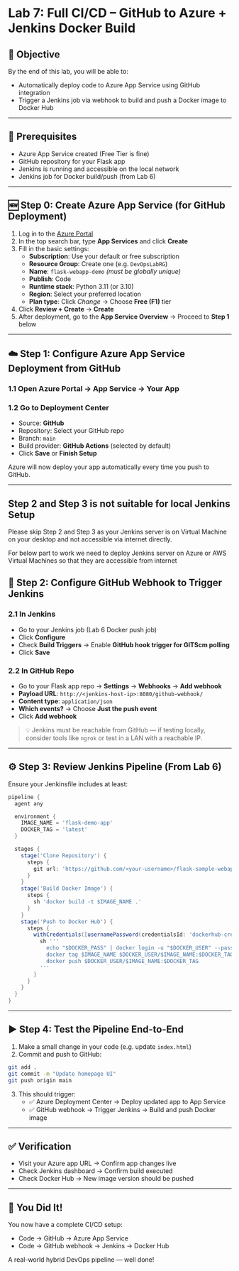# Lab 7: Full CI/CD – GitHub to Azure + Jenkins Docker Build

## 🧠 Objective
By the end of this lab, you will be able to:
- Automatically deploy code to Azure App Service using GitHub integration
- Trigger a Jenkins job via webhook to build and push a Docker image to Docker Hub

---

## 🔧 Prerequisites
- Azure App Service created (Free Tier is fine)
- GitHub repository for your Flask app
- Jenkins is running and accessible on the local network
- Jenkins job for Docker build/push (from Lab 6)

---

## 🆕 Step 0: Create Azure App Service (for GitHub Deployment)

1. Log in to the [Azure Portal](https://portal.azure.com)
2. In the top search bar, type **App Services** and click **Create**
3. Fill in the basic settings:
   - **Subscription**: Use your default or free subscription
   - **Resource Group**: Create one (e.g. `DevOpsLabRG`)
   - **Name**: `flask-webapp-demo` *(must be globally unique)*
   - **Publish**: Code
   - **Runtime stack**: Python 3.11 (or 3.10)
   - **Region**: Select your preferred location
   - **Plan type**: Click *Change* → Choose **Free (F1)** tier
4. Click **Review + Create** → **Create**
5. After deployment, go to the **App Service Overview** → Proceed to **Step 1** below

---

## ☁️ Step 1: Configure Azure App Service Deployment from GitHub

### 1.1 Open Azure Portal → App Service → Your App

### 1.2 Go to **Deployment Center**
- Source: **GitHub**
- Repository: Select your GitHub repo
- Branch: `main`
- Build provider: **GitHub Actions** (selected by default)
- Click **Save** or **Finish Setup**

Azure will now deploy your app automatically every time you push to GitHub.

---

## Step 2 and Step 3 is not suitable for local Jenkins Setup

Please skip Step 2 and Step 3 as your Jenkins server is on Virtual Machine on your desktop and not accessible via internet directly.

For below part to work we need to deploy Jenkins server on Azure or AWS Virtual Machines so that they are accessible from internet

## 🔄 Step 2: Configure GitHub Webhook to Trigger Jenkins

### 2.1 In Jenkins
- Go to your Jenkins job (Lab 6 Docker push job)
- Click **Configure**
- Check **Build Triggers** → Enable **GitHub hook trigger for GITScm polling**
- Click **Save**

### 2.2 In GitHub Repo
- Go to your Flask app repo → **Settings** → **Webhooks** → **Add webhook**
- **Payload URL**: `http://<jenkins-host-ip>:8080/github-webhook/`
- **Content type**: `application/json`
- **Which events?** → Choose **Just the push event**
- Click **Add webhook**

> 💡 Jenkins must be reachable from GitHub — if testing locally, consider tools like `ngrok` or test in a LAN with a reachable IP.

---

## ⚙️ Step 3: Review Jenkins Pipeline (From Lab 6)
Ensure your Jenkinsfile includes at least:
```groovy
pipeline {
  agent any

  environment {
    IMAGE_NAME = 'flask-demo-app'
    DOCKER_TAG = 'latest'
  }

  stages {
    stage('Clone Repository') {
      steps {
        git url: 'https://github.com/<your-username>/flask-sample-webapp.git', branch: 'main'
      }
    }
    stage('Build Docker Image') {
      steps {
        sh 'docker build -t $IMAGE_NAME .'
      }
    }
    stage('Push to Docker Hub') {
      steps {
        withCredentials([usernamePassword(credentialsId: 'dockerhub-creds', usernameVariable: 'DOCKER_USER', passwordVariable: 'DOCKER_PASS')]) {
          sh '''
            echo "$DOCKER_PASS" | docker login -u "$DOCKER_USER" --password-stdin
            docker tag $IMAGE_NAME $DOCKER_USER/$IMAGE_NAME:$DOCKER_TAG
            docker push $DOCKER_USER/$IMAGE_NAME:$DOCKER_TAG
          '''
        }
      }
    }
  }
}
```

---

## ▶️ Step 4: Test the Pipeline End-to-End

1. Make a small change in your code (e.g. update `index.html`)
2. Commit and push to GitHub:
```bash
git add .
git commit -m "Update homepage UI"
git push origin main
```

3. This should trigger:
   - ✅ Azure Deployment Center → Deploy updated app to App Service
   - ✅ GitHub webhook → Trigger Jenkins → Build and push Docker image

---

## ✅ Verification
- Visit your Azure app URL → Confirm app changes live
- Check Jenkins dashboard → Confirm build executed
- Check Docker Hub → New image version should be pushed

---

## 🎉 You Did It!
You now have a complete CI/CD setup:
- Code → GitHub → Azure App Service
- Code → GitHub webhook → Jenkins → Docker Hub

A real-world hybrid DevOps pipeline — well done!
